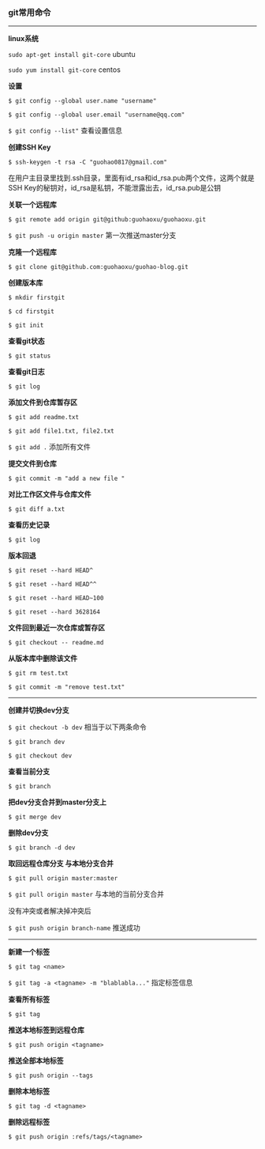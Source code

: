 ### git常用命令
---
**linux系统**

`sudo apt-get install git-core` ubuntu

`sudo yum install git-core` centos

**设置**

`$ git config --global user.name "username"`

`$ git config --global user.email "username@qq.com"`

`$ git config --list"` 查看设置信息

**创建SSH Key**

`$ ssh-keygen -t rsa -C "guohao0817@gmail.com"`

在用户主目录里找到.ssh目录，里面有id_rsa和id_rsa.pub两个文件，这两个就是SSH Key的秘钥对，id_rsa是私钥，不能泄露出去，id_rsa.pub是公钥

**关联一个远程库**

`$ git remote add origin git@github:guohaoxu/guohaoxu.git`

`$ git push -u origin master` 第一次推送master分支

**克隆一个远程库**

`$ git clone git@github.com:guohaoxu/guohao-blog.git`

**创建版本库**

`$ mkdir firstgit`

`$ cd firstgit`

`$ git init`

**查看git状态**

`$ git status`

**查看git日志**

`$ git log`

**添加文件到仓库暂存区**

`$ git add readme.txt`

`$ git add file1.txt, file2.txt`

`$ git add .` 添加所有文件

**提交文件到仓库**

`$ git commit -m "add a new file "`

**对比工作区文件与仓库文件**

`$ git diff a.txt`

**查看历史记录**

`$ git log`

**版本回退**

`$ git reset --hard HEAD^`

`$ git reset --hard HEAD^^`

`$ git reset --hard HEAD~100`

`$ git reset --hard 3628164`

**文件回到最近一次仓库或暂存区**

`$ git checkout -- readme.md`

**从版本库中删除该文件**

`$ git rm test.txt`

`$ git commit -m "remove test.txt"`

---

**创建并切换dev分支**

`$ git checkout -b dev` 相当于以下两条命令

`$ git branch dev`

`$ git checkout dev`

**查看当前分支**

`$ git branch`

**把dev分支合并到master分支上**

`$ git merge dev`

**删除dev分支**

`$ git branch -d dev`

**取回远程仓库分支 与本地分支合并**

`$ git pull origin master:master`

`$ git pull origin master` 与本地的当前分支合并

没有冲突或者解决掉冲突后

`$ git push origin branch-name` 推送成功

---

**新建一个标签**

`$ git tag <name>`

`$ git tag -a <tagname> -m "blablabla..."` 指定标签信息

**查看所有标签**

`$ git tag`

**推送本地标签到远程仓库**

`$ git push origin <tagname>`

**推送全部本地标签**

`$ git push origin --tags`

**删除本地标签**

`$ git tag -d <tagname>`

**删除远程标签**

`$ git push origin :refs/tags/<tagname>`